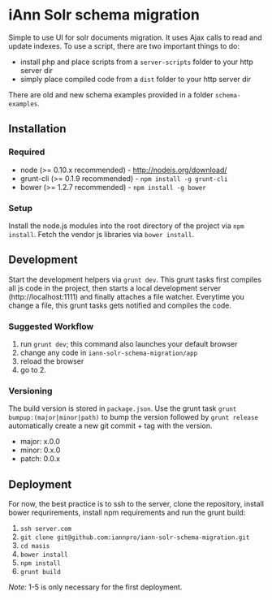 # iAnn Solr schema migration

Simple to use UI for solr documents migration. It uses Ajax calls to read and update indexes.
To use a script, there are two important things to do:
* install php and place scripts from a `server-scripts` folder to your http server dir
* simply place compiled code from a `dist` folder to your http server dir

There are old and new schema examples provided in a folder `schema-examples`.

## Installation

### Required
* node (>= 0.10.x recommended) - http://nodejs.org/download/
* grunt-cli (>= 0.1.9 recommended) - `npm install -g grunt-cli`
* bower (>= 1.2.7 recommended) - `npm install -g bower`

### Setup

Install the node.js modules into the root directory of the project via `npm install`.
Fetch the vendor js libraries via `bower install`.


## Development

Start the development helpers via `grunt dev`. This grunt tasks first compiles all js code in
the project, then starts a local development server (http://localhost:1111) and finally attaches
a file watcher. Everytime you change a file, this grunt tasks gets notified and compiles the code.

### Suggested Workflow
1. run `grunt dev`; this command also launches your default browser
2. change any code in `iann-solr-schema-migration/app`
3. reload the browser
4. go to 2.


### Versioning
The build version is stored in `package.json`. Use the grunt task `grunt bumpup:(major|minor|path)` to bump the version followed by `grunt release` automatically create a new git commit + tag with the version.
* major: x.0.0
* minor: 0.x.0
* patch: 0.0.x


## Deployment

For now, the best practice is to ssh to the server, clone the repository, install bower requrirements, install npm requirements and run the grunt build:

1. `ssh server.com`
2. `git clone git@github.com:iannpro/iann-solr-schema-migration.git`
3. `cd masis`
4. `bower install`
5. `npm install`
6. `grunt build`

*Note:* 1-5 is only necessary for the first deployment.
